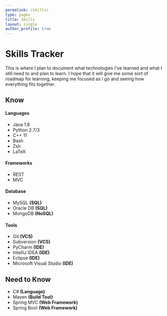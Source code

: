 ```yaml
---
permalink: /skills/
type: pages
title: Skills
layout: single 
author_profile: true
---
```


# Skills Tracker

This is where I plan to document what technologies I've learned and what I still need to and plan to learn. I hope that it will give me some sort of roadmap for learning, keeping me focused as I go and seeing how everything fits together.

## Know

#### Languages

* Java 1.8
* Python 2.7/3
* C++ 11
* Bash
* Zsh
* LaTeX

#### Frameworks

* REST
* MVC

#### Database

* MySQL **(SQL)**
* Oracle DB **(SQL)**
* MongoDB **(NoSQL)**

#### Tools

* Git **(VCS)**
* Subversion **(VCS)**
* PyCharm **(IDE)**
* IntelliJ IDEA **(IDE)**
* Eclipse **(IDE)**
* Microsoft Visual Studio **(IDE)**

## Need to Know

* C# **(Language)** 
* Maven **(Build Tool)**
* Spring MVC **(Web Framework)**
* Spring Boot **(Web Framework)**



